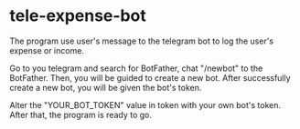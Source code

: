 # tele-expense-bot
The program use user's message to the telegram bot to log the user's expense or income.

Go to you telegram and search for BotFather, chat "/newbot" to the BotFather. Then, you will be guided to create a new bot. After successfully create a new bot, you will be given the bot's token.

Alter the "YOUR_BOT_TOKEN" value in token with your own bot's token. After that, the program is ready to go.
